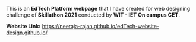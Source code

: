 This is an **EdTech Platform webpage** that I have created for web designing challenge of **Skillathon 2021** conducted by **WIT -  IET On campus CET**.

**Website Link:**  https://neeraja-rajan.github.io/edTech-website-design.github.io/

